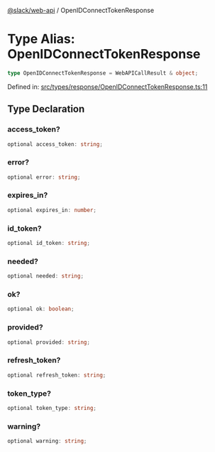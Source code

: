 [@slack/web-api](../index.md) / OpenIDConnectTokenResponse

# Type Alias: OpenIDConnectTokenResponse

```ts
type OpenIDConnectTokenResponse = WebAPICallResult & object;
```

Defined in: [src/types/response/OpenIDConnectTokenResponse.ts:11](https://github.com/slackapi/node-slack-sdk/blob/main/packages/web-api/src/types/response/OpenIDConnectTokenResponse.ts#L11)

## Type Declaration

### access\_token?

```ts
optional access_token: string;
```

### error?

```ts
optional error: string;
```

### expires\_in?

```ts
optional expires_in: number;
```

### id\_token?

```ts
optional id_token: string;
```

### needed?

```ts
optional needed: string;
```

### ok?

```ts
optional ok: boolean;
```

### provided?

```ts
optional provided: string;
```

### refresh\_token?

```ts
optional refresh_token: string;
```

### token\_type?

```ts
optional token_type: string;
```

### warning?

```ts
optional warning: string;
```
